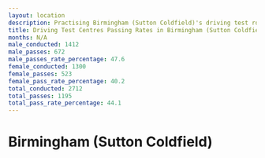 ```yaml
---
layout: location
description: Practising Birmingham (Sutton Coldfield)'s driving test routes will help you become more confident in your gear-changing abilities.
title: Driving Test Centres Passing Rates in Birmingham (Sutton Coldfield)
months: N/A
male_conducted: 1412
male_passes: 672
male_passes_rate_percentage: 47.6
female_conducted: 1300
female_passes: 523
female_pass_rate_percentage: 40.2
total_conducted: 2712
total_passes: 1195
total_pass_rate_percentage: 44.1
---
```


# Birmingham (Sutton Coldfield)

